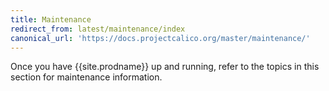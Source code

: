 ```yaml
---
title: Maintenance
redirect_from: latest/maintenance/index
canonical_url: 'https://docs.projectcalico.org/master/maintenance/'
---
```


Once you have {{site.prodname}} up and running, refer to the topics in this section for
maintenance information.
